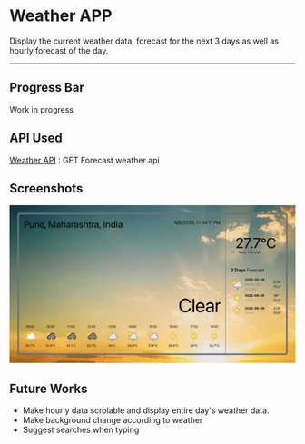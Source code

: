 # Weather APP
Display the current weather data, forecast for the next 3 days as well as hourly forecast of the day.

---

## Progress Bar
Work in progress

## API Used
[Weather API](https://rapidapi.com/weatherapi/api/weatherapi-com) : GET Forecast weather api

## Screenshots
![screenshot]("./../src/assets/screenshot.png)


## Future Works
- Make hourly data scrolable and display entire day's weather data.
- Make background change according to weather
- Suggest searches when typing